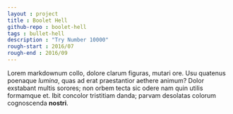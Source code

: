 ```yaml
---
layout : project
title : Boolet Hell
github-repo : boolet-hell
tags : bullet-hell
description : "Try Number 10000"
rough-start : 2016/07
rough-end : 2016/09
---
```


Lorem markdownum collo, dolore clarum figuras, mutari ore. Usu quatenus poenaque
*lumina*, quas ad erat praestantior aethere animum? Dolor exstabant multis
sorores; non orbem tecta sic odere nam quin utilis formamque et. Ibit concolor
tristitiam danda; parvam desolatas colorum cognoscenda **nostri**.
